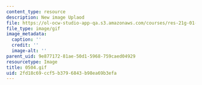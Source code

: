 ```yaml
---
content_type: resource
description: New image Uplaod
file: https://ol-ocw-studio-app-qa.s3.amazonaws.com/courses/res-21g-01-kana-spring-2010/2fd18c69ccf5b3796843b98ea69b3efa_0504.gif
file_type: image/gif
image_metadata:
  caption: ''
  credit: ''
  image-alt: ''
parent_uid: 9e877172-81ae-50d1-5968-759caed04929
resourcetype: Image
title: 0504.gif
uid: 2fd18c69-ccf5-b379-6843-b98ea69b3efa
---
```

